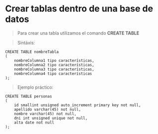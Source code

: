 # Crear tablas dentro de una base de datos  

> Para crear una tabla utilizamos 
> el comando **CREATE TABLE**

> Sintáxis: 

    CREATE TABLE nombreTabla  
    (  
        nombreColumna1 tipo características,   
        nombreColumna2 tipo características,   
        nombreColumna3 tipo características,   
        nombreColumna4 tipo características   
    );


> Ejemplo práctico: 

    CREATE TABLE personas  
    ( 
        id smallint unsigned auto_increment primary key not null,  
        apellido varchar(45) not null,  
        nombre varchar(45) not null,  
        dni int unsigned unique not null,  
        alta date not null
    );